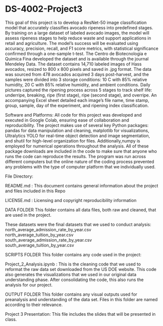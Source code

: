 # DS-4002-Project3
This goal of this project is to develop a ResNet-50 image classification model that accurately classifies avocado ripeness into predefined stages. By training on a large dataset of labeled avocado images, the model will assess ripeness stages to help reduce waste and support applications in retail and agriculture. The model’s success will be evaluated using accuracy, precision, recall, and F1 score metrics, with statistical significance confirmed through a one-sample t-test. The Centro de Biotecnologia e Quimica Fina developed the dataset and is available through the journal Mendeley Data. The dataset contains 14,710 labeled images of Hass avocados, resized to 800 x 800 pixels and saved in .jpg format. The data was sourced from 478 avocados acquired 3 days post-harvest, and the samples were divided into 3 storage conditions: 10 C with 85% relative humidity, 20 C with 85% relative humidity, and ambient conditions. Daily pictures captured the ripening process across 5 stages to track shelf life: underripe, breaking, ripe (first stage), ripe (second stage), and overripe. An accompanying Excel sheet detailed each image’s file name, time stamp, group, sample, day of the experiment, and ripening index classification.

Software and Platforms: All code for this project was developed and executed in Google Colab, ensuring ease of collaboration and reproducibility. The project makes use of several key Python packages: pandas for data manipulation and cleaning, matplotlib for visualizations, Ultralytics YOLO for real-time object detection and image segmentation, and shutil for high-level organization for files. Additionally,numpy is employed for numerical operations throughout the analysis. All of these package downloads are included in the code to make sure that anyone who runs the code can reproduce the results. The program was run across different computers but the online nature of the coding process prevented any problems with the type of computer platform that we individually used.

File Directory:

README.md : This document contains general information about the project and files included in this Repo

LICENSE.md : Licensing and copyright reproducibility information

DATA FOLDER This folder contains all data files, both raw and cleaned, that are used in the project.

These datasets were the final datasets that we used to conduct analysis:
north_average_admission_rate_by_year.csv
north_average_tuition_by_year.csv
south_average_admission_rate_by_year.csv
south_average_tuition_by_year.csv

SCRIPTS FOLDER This folder contains any code used in the project:

Project_2_Analysis.ipynb : This is the cleaning code that we used to reformat the raw data set downloaded from the US DOE website. This code also generates the visualizations that we used in our original data understanding phase. After consolidating the code, this also runs the analysis for our project.

OUTPUT FOLDER This folder contains any visual outputs used for preanalysis and understanding of the data set. Files in this folder are named according to their relevance. 

Project 3 Presentation: This file includes the slides that will be presented in class.
